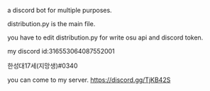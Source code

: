 a discord bot for multiple purposes.

distribution.py is the main file.

you have to edit distribution.py for write osu api and discord token.

my discord id:316553064087552001

한성대17세(지망생)#0340

you can come to my server. https://discord.gg/TjKB42S
